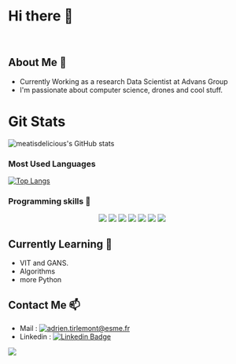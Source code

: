 # Hi there 👋

<br>


## About Me 🍁
- Currently Working as a research Data Scientist at Advans Group
- I'm passionate about computer science, drones and cool stuff.

# Git Stats
<p align="center">

![meatisdelicious's GitHub stats](https://github-readme-stats.vercel.app/api?username=meatisdelicious&show_icons=true&count_private=true&theme=chartreuse-dark)

</p>


### Most Used Languages 
<p align='center'>

[![Top Langs](https://github-readme-stats.vercel.app/api/top-langs/?username=meatisdelicious&langs_count=10&hide=Objective-C,M4,CMake&layout=compact&theme=chartreuse-dark)](https://github.com/meatisdelicious?tab=repositories)

</p>

### Programming skills 🌳
<p align="center">

<img src="https://img.shields.io/badge/Python-3776AB?style=for-the-badge&logo=python&logoColor=white">
<img src="https://img.shields.io/badge/C%23-239120?style=for-the-badge&logo=c-sharp&logoColor=white">
<img src="https://img.shields.io/badge/JavaScript-323330?style=for-the-badge&logo=javascript&logoColor=F7DF1E">
<img src="https://img.shields.io/badge/blazor-%23512BD4.svg?&style=for-the-badge&logo=blazor&logoColor=white" />
<img src="https://img.shields.io/badge/MySQL-00000F?style=for-the-badge&logo=mysql&logoColor=white">
<img src="https://img.shields.io/badge/Unity-100000?style=for-the-badge&logo=unity&logoColor=white">
<img src="https://img.shields.io/badge/HTML5-E34F26?style=for-the-badge&logo=html5&logoColor=white">

</p>


## Currently Learning 🌱

-   VIT and GANS.
-   Algorithms
-   more Python

## Contact Me 📫
-   Mail : <a href="mailto:adrien.tirlemont@esme.fr"><img src="https://img.shields.io/badge/Adrien_Tirlemont-0078D4?style=for-the-badge&logo=microsoft-outlook&logoColor=white" alt="adrien.tirlemont@esme.fr"></a>
-   Linkedin : [![Linkedin Badge](https://img.shields.io/badge/-Adrien_Tirlemont-blue?style=flat&logo=Linkedin&logoColor=white)](https://www.linkedin.com/in/adrien-tirlemont-11593a168)


![](https://komarev.com/ghpvc/?username=meatisdelicious&style=plastic&color=blueviolet)



<!--
**Meatisdelicious/Meatisdelicious** is a ✨ _special_ ✨ repository because its `README.md` (this file) appears on your GitHub profile.

Here are some ideas to get you started:

- 🔭 I’m currently working on ...
- 🌱 I’m currently learning ...
- 👯 I’m looking to collaborate on ...
- 🤔 I’m looking for help with ...
- 💬 Ask me about ...
- 📫 How to reach me: ...
- 😄 Pronouns: ...
- ⚡ Fun fact: ...
-->
